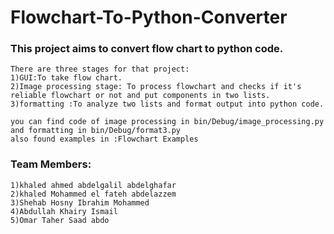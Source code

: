 # Flowchart-To-Python-Converter
 
### This project aims to convert flow chart to python code.

```
There are three stages for that project:
1)GUI:To take flow chart.
2)Image processing stage: To process flowchart and checks if it's reliable flowchart or not and put components in two lists.
3)formatting :To analyze two lists and format output into python code.

you can find code of image processing in bin/Debug/image_processing.py
and formatting in bin/Debug/format3.py
also found examples in :Flowchart Examples
```


### Team Members:

```
1)khaled ahmed abdelgalil abdelghafar
2)khaled Mohammed el fateh abdelazzem
3)Shehab Hosny Ibrahim Mohammed
4)Abdullah Khairy Ismail
5)Omar Taher Saad abdo
```
